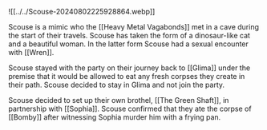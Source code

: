 ![[../../Scouse-20240802225928864.webp]]

Scouse is a mimic who the [[Heavy Metal Vagabonds]] met in a cave during the start of their travels. Scouse has taken the form of a dinosaur-like cat and a beautiful woman. In the latter form Scouse had a sexual encounter with [[Wren]]. 

Scouse stayed with the party on their journey back to [[Glima]] under the premise that it would be allowed to eat any fresh corpses they create in their path. Scouse decided to stay in Glima and not join the party. 

Scouse decided to set up their own brothel, [[The Green Shaft]], in partnership with [[Sophia]]. Scouse confirmed that they ate the corpse of [[Bomby]] after witnessing Sophia murder him with a frying pan.